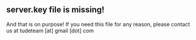 ## server.key file is missing!
And that is on purpose!
If you need this file for any reason, please contact us at
tudeteam [at] gmail [dot] com
